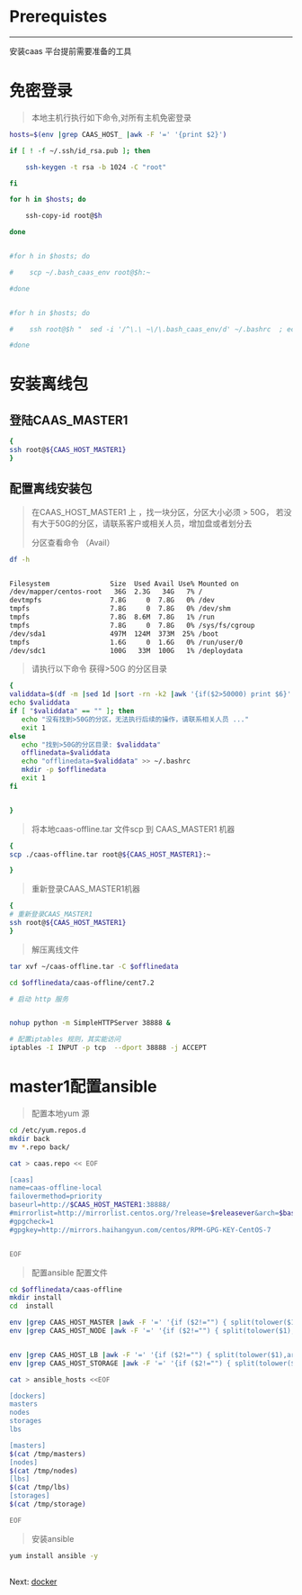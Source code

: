 # Prerequistes

---

安装caas 平台提前需要准备的工具

# 免密登录

> 本地主机行执行如下命令,对所有主机免密登录

```bash
hosts=$(env |grep CAAS_HOST_ |awk -F '=' '{print $2}')

if [ ! -f ~/.ssh/id_rsa.pub ]; then

    ssh-keygen -t rsa -b 1024 -C "root"

fi

for h in $hosts; do

    ssh-copy-id root@$h

done


#for h in $hosts; do

#    scp ~/.bash_caas_env root@$h:~

#done


#for h in $hosts; do

#    ssh root@$h "  sed -i '/^\.\ ~\/\.bash_caas_env/d' ~/.bashrc  ; echo \". ~/.bash_caas_env\" >> ~/.bashrc"

#done
```

# 安装离线包

## 登陆CAAS\_MASTER1

```bash
{
ssh root@${CAAS_HOST_MASTER1}
}
```

## 配置离线安装包

> 在CAAS\_HOST\_MASTER1 上 ，找一块分区，分区大小必须 &gt; 50G， 若没有大于50G的分区，请联系客户或相关人员，增加盘或者划分去
>
> 分区查看命令  （Avail）

```bash
df -h


Filesystem               Size  Used Avail Use% Mounted on
/dev/mapper/centos-root   36G  2.3G   34G   7% /
devtmpfs                 7.8G     0  7.8G   0% /dev
tmpfs                    7.8G     0  7.8G   0% /dev/shm
tmpfs                    7.8G  8.6M  7.8G   1% /run
tmpfs                    7.8G     0  7.8G   0% /sys/fs/cgroup
/dev/sda1                497M  124M  373M  25% /boot
tmpfs                    1.6G     0  1.6G   0% /run/user/0
/dev/sdc1                100G   33M  100G   1% /deploydata
```

> 请执行以下命令 获得&gt;50G 的分区目录

```bash
{
validdata=$(df -m |sed 1d |sort -rn -k2 |awk '{if($2>50000) print $6}'  | head -1)
echo $validdata
if [ "$validdata" == "" ]; then
   echo "没有找到>50G的分区，无法执行后续的操作，请联系相关人员 ..."
   exit 1
else
   echo "找到>50G的分区目录: $validdata"
   offlinedata=$validdata
   echo "offlinedata=$validdata" >> ~/.bashrc
   mkdir -p $offlinedata
   exit 1
fi


}
```

> 将本地caas-offline.tar 文件scp 到 CAAS\_MASTER1 机器

```bash
{
scp ./caas-offline.tar root@${CAAS_HOST_MASTER1}:~

}
```

> 重新登录CAAS\_MASTER1机器

```bash
{
# 重新登录CAAS_MASTER1
ssh root@${CAAS_HOST_MASTER1}
}
```

> 解压离线文件

```bash
tar xvf ~/caas-offline.tar -C $offlinedata

cd $offlinedata/caas-offline/cent7.2

# 启动 http 服务


nohup python -m SimpleHTTPServer 38888 &

# 配置iptables 规则，其实能访问
iptables -I INPUT -p tcp  --dport 38888 -j ACCEPT
```

# 

# master1配置ansible

> 配置本地yum 源

```bash
cd /etc/yum.repos.d
mkdir back
mv *.repo back/

cat > caas.repo << EOF

[caas]
name=caas-offline-local
failovermethod=priority
baseurl=http://$CAAS_HOST_MASTER1:38888/
#mirrorlist=http://mirrorlist.centos.org/?release=$releasever&arch=$basearch&repo=os
#gpgcheck=1
#gpgkey=http://mirrors.haihangyun.com/centos/RPM-GPG-KEY-CentOS-7


EOF
```

> 配置ansible 配置文件

```bash
cd $offlinedata/caas-offline
mkdir install
cd  install

env |grep CAAS_HOST_MASTER |awk -F '=' '{if ($2!="") { split(tolower($1),arrays, "_"); print $2" hostname="arrays[3]}}' > /tmp/masters
env |grep CAAS_HOST_NODE |awk -F '=' '{if ($2!="") { split(tolower($1),arrays, "_"); print $2" hostname="arrays[3]}}' > /tmp/nodes


env |grep CAAS_HOST_LB |awk -F '=' '{if ($2!="") { split(tolower($1),arrays, "_"); print $2" hostname="arrays[3]}}' > /tmp/lbs
env |grep CAAS_HOST_STORAGE |awk -F '=' '{if ($2!="") { split(tolower($1),arrays, "_"); print $2" hostname="arrays[3]}}' > /tmp/storage

cat > ansible_hosts <<EOF

[dockers]
masters
nodes
storages
lbs

[masters]
$(cat /tmp/masters)
[nodes]
$(cat /tmp/nodes)
[lbs]
$(cat /tmp/lbs)
[storages]
$(cat /tmp/storage)

EOF
```

> 安装ansible

```bash
yum install ansible -y
```

## 

Next:  [docker](/docker.md)[ ](/host-role.md)

